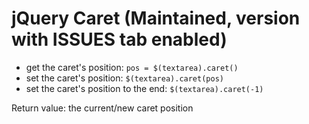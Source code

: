 jQuery Caret (Maintained, version with ISSUES tab enabled)
============

- get the caret's position: `pos = $(textarea).caret()`
- set the caret's position: `$(textarea).caret(pos)`
- set the caret's position to the end: `$(textarea).caret(-1)`

Return value: the current/new caret position
